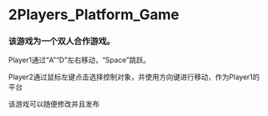 # 2Players_Platform_Game
 
### 该游戏为一个双人合作游戏。

Player1通过“A”“D”左右移动，“Space”跳跃。

Player2通过鼠标左键点击选择控制对象，并使用方向键进行移动，作为Player1的平台

该游戏可以随便修改并且发布
